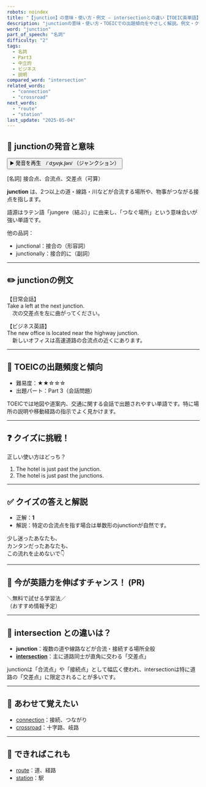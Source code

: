 ```yaml
---
robots: noindex
title: "【junction】の意味・使い方・例文 ― intersectionとの違い【TOEIC英単語】"
description: "junctionの意味・使い方・TOEICでの出題傾向をやさしく解説。例文・クイズ付きでintersectionとの違いもわかりやすく学べます。"
word: "junction"
part_of_speech: "名詞"
difficulty: "2"
tags:
  - 名詞
  - Part3
  - 中立的
  - ビジネス
  - 説明
compared_word: "intersection"
related_words:
  - "connection"
  - "crossroad"
next_words:
  - "route"
  - "station"
last_update: "2025-05-04"
---
```


## 🔰 junctionの発音と意味

<button class="play-audio" onclick="playTTS('junction')">
  <span class="play-audio-main">
    ▶️ 発音を再生　/ˈdʒʌŋk.ʃən/
  </span>
  <span class="play-audio-sub">
    （ジャンクション）
  </span>
</button>

[名詞] 接合点、合流点、交差点（可算）

**junction** は、2つ以上の道・線路・川などが合流する場所や、物事がつながる接点を指します。

語源はラテン語「jungere（結ぶ）」に由来し、「つなぐ場所」という意味合いが強い単語です。

他の品詞：  
- junctional：接合の（形容詞）
- junctionally：接合的に（副詞）

---

## ✏️ junctionの例文

【日常会話】  
Take a left at the next junction.  
　次の交差点を左に曲がってください。

【ビジネス英語】  
The new office is located near the highway junction.  
　新しいオフィスは高速道路の合流点の近くにあります。

---

## 🎯 TOEICの出題頻度と傾向

- 難易度：★★☆☆☆
- 出題パート：Part 3（会話問題）

TOEICでは地図や道案内、交通に関する会話で出題されやすい単語です。特に場所の説明や移動経路の指示でよく見かけます。

---

## ❓ クイズに挑戦！

正しい使い方はどっち？

1. The hotel is just past the junction.  
2. The hotel is just past the junctions.

---

## ✅ クイズの答えと解説

- 正解：**1**
- 解説：特定の合流点を指す場合は単数形のjunctionが自然です。

少し迷ったあなたも、  
カンタンだったあなたも、  
この流れを止めないで👇️

---

## 🚀 今が英語力を伸ばすチャンス！ (PR)

<div class="info-center">
＼無料で試せる学習法／<br>  
（おすすめ情報予定）
</div>

---

## 🤔  intersection との違いは？

- **junction**：複数の道や線路などが合流・接続する場所全般
- **[intersection](/word/intersection/)**：主に道路同士が直角に交わる「交差点」

junctionは「合流点」や「接続点」として幅広く使われ、intersectionは特に道路の「交差点」に限定されることが多いです。

---

## 🧩 あわせて覚えたい

- [connection](/word/connection/)：接続、つながり
- [crossroad](/word/crossroad/)：十字路、岐路

---

## 📖 できればこれも

- [route](/word/route/)：道、経路
- [station](/word/station/)：駅

<!-- cvid: aid36_bid02 -->
